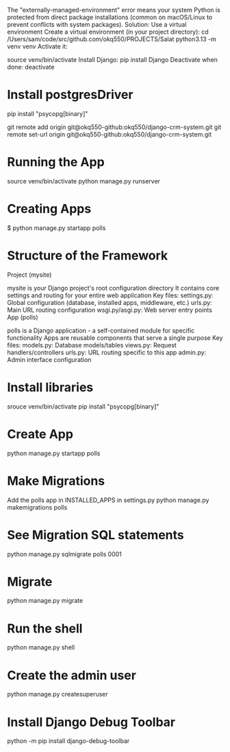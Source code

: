 The "externally-managed-environment" error means your system Python is protected from direct package installations (common on macOS/Linux to prevent conflicts with system packages). Solution: Use a virtual environment
Create a virtual environment (in your project directory):
cd /Users/sam/code/src/github.com/okq550/PROJECTS/Salat
python3.13 -m venv venv
Activate it:

source venv/bin/activate
Install Django:
pip install Django
Deactivate when done:
deactivate

# Install postgresDriver
pip install "psycopg[binary]"


git remote add origin git@okq550-github:okq550/django-crm-system.git
git remote set-url origin git@okq550-github:okq550/django-crm-system.git

# Running the App
source venv/bin/activate
python manage.py runserver

# Creating Apps
$ python manage.py startapp polls


# Structure of the Framework
Project (mysite)

mysite is your Django project's root configuration directory
It contains core settings and routing for your entire web application
Key files:
settings.py: Global configuration (database, installed apps, middleware, etc.)
urls.py: Main URL routing configuration
wsgi.py/asgi.py: Web server entry points
App (polls)

polls is a Django application - a self-contained module for specific functionality
Apps are reusable components that serve a single purpose
Key files:
models.py: Database models/tables
views.py: Request handlers/controllers
urls.py: URL routing specific to this app
admin.py: Admin interface configuration

# Install libraries
srouce venv/bin/activate
pip install "psycopg[binary]"

# Create App
python manage.py startapp polls

# Make Migrations
Add the polls app in INSTALLED_APPS in settings.py
python manage.py makemigrations polls

# See Migration SQL statements
python manage.py sqlmigrate polls 0001

# Migrate 
python manage.py migrate

# Run the shell
python manage.py shell

# Create the admin user
python manage.py createsuperuser

# Install Django Debug Toolbar
python -m pip install django-debug-toolbar 